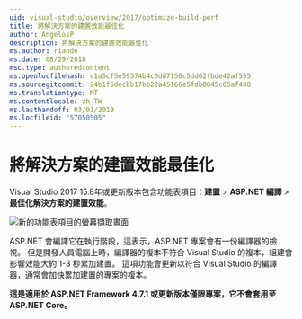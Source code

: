 ```yaml
---
uid: visual-studio/overview/2017/optimize-build-perf
title: 將解決方案的建置效能最佳化
author: AngelosP
description: 將解決方案的建置效能最佳化
ms.author: riande
ms.date: 08/29/2018
msc.type: authoredcontent
ms.openlocfilehash: c1a5cf5e59374b4c0dd7150c5dd62fbde42af555
ms.sourcegitcommit: 24b1f6decbb17bb22a45166e5fdb0845c65af498
ms.translationtype: MT
ms.contentlocale: zh-TW
ms.lasthandoff: 03/01/2019
ms.locfileid: "57050505"
---
```

# <a name="optimize-build-performance-for-solution"></a>將解決方案的建置效能最佳化

Visual Studio 2017 15.8年或更新版本包含功能表項目：**建置** > **ASP.NET 編譯** > **最佳化解決方案的建置效能**。

![新的功能表項目的螢幕擷取畫面](optimize-build-perf/_static/optimize-build-performance-for-solution.png)

ASP.NET 會編譯它在執行階段，這表示，ASP.NET 專案會有一份編譯器的檢視。 但是開發人員電腦上時，編譯器的複本不符合 Visual Studio 的複本，組建會影響效能大約 1-3 秒累加建置。 這項功能會更新以符合 Visual Studio 的編譯器，通常會加快累加建置的專案的複本。

**這是適用於 ASP.NET Framework 4.7.1 或更新版本僅限專案，它不會套用至 ASP.NET Core。**
